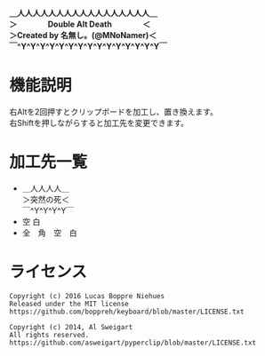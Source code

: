 **＿人人人人人人人人人人人人人人人人人＿  
＞&emsp;&emsp;&nbsp;&emsp;&nbsp;&nbsp;&nbsp;Double&nbsp;Alt&nbsp;Death&emsp;&emsp;&emsp;&nbsp;&nbsp;&nbsp;&nbsp;＜  
＞Created&nbsp;by&nbsp;名無し。(@MNoNamer)＜  
￣^Y^Y^Y^Y^Y^Y^Y^Y^Y^Y^Y^Y^Y^Y^Y￣**  
# 機能説明
右Altを2回押すとクリップボードを加工し、置き換えます。  
右Shiftを押しながらすると加工先を変更できます。  
# 加工先一覧
- ＿人人人人＿  
＞突然の死＜  
￣^Y^Y^Y^Y￣
- 空 白
- 全　角　空　白

# ライセンス
```
Copyright (c) 2016 Lucas Boppre Niehues  
Released under the MIT license  
https://github.com/boppreh/keyboard/blob/master/LICENSE.txt  

Copyright (c) 2014, Al Sweigart  
All rights reserved.  
https://github.com/asweigart/pyperclip/blob/master/LICENSE.txt
```
